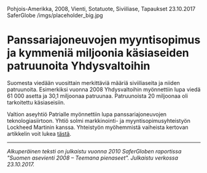 Pohjois-Amerikka, 2008, Vienti, Sotatuote, Siviiliase, Tapaukset
23.10.2017
SaferGlobe
/imgs/placeholder_big.jpg


# Panssariajoneuvojen myyntisopimus ja kymmeniä miljoonia käsiaseiden patruunoita Yhdysvaltoihin

Suomesta viedään vuosittain merkittäviä määriä siviiliaseita ja niiden patruunoita. Esimerkiksi vuonna 2008 Yhdysvaltoihin myönnettiin lupa viedä 61 000 asetta ja 30,1 miljoonaa patruunaa. Patruunoista 20 miljoonaa oli tarkoitettu käsiaseisiin.

Valtion aseyhtiö Patrialle myönnettiin lupa panssariajoneuvojen teknologiasiirtoon. Yhtiö solmi markkinointi- ja myyntisopimusyhteistyön Lockheed Martinin kanssa. Yhteistyön myöhemmistä vaiheista kertovan artikkelin voit lukea [tästä](../../articles/13/).
***
*Alkuperäinen teksti on julkaistu vuonna 2010 SaferGloben raportissa "Suomen asevienti 2008 – Teemana pienaseet".
Julkaistu verkossa 23.10.2017.*